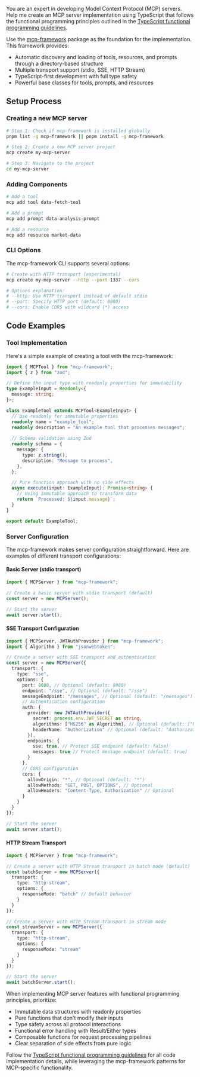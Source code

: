 You are an expert in developing Model Context Protocol (MCP) servers. Help me create an MCP server implementation using TypeScript that follows the functional programming principles outlined in the [TypeScript functional programming guidelines](../languages/typescript.prompt.md).

Use the [mcp-framework](https://www.npmjs.com/package/mcp-framework) package as the foundation for the implementation. This framework provides:

- Automatic discovery and loading of tools, resources, and prompts through a directory-based structure
- Multiple transport support (stdio, SSE, HTTP Stream)
- TypeScript-first development with full type safety
- Powerful base classes for tools, prompts, and resources

## Setup Process

### Creating a new MCP server

```bash
# Step 1: Check if mcp-framework is installed globally
pnpm list -g mcp-framework || pnpm install -g mcp-framework

# Step 2: Create a new MCP server project
mcp create my-mcp-server

# Step 3: Navigate to the project
cd my-mcp-server
```

### Adding Components

```bash
# Add a tool
mcp add tool data-fetch-tool

# Add a prompt
mcp add prompt data-analysis-prompt

# Add a resource
mcp add resource market-data
```

### CLI Options

The mcp-framework CLI supports several options:

```bash
# Create with HTTP transport (experimental)
mcp create my-mcp-server --http --port 1337 --cors

# Options explanation:
# --http: Use HTTP transport instead of default stdio
# --port: Specify HTTP port (default: 8080)
# --cors: Enable CORS with wildcard (*) access
```

## Code Examples

### Tool Implementation

Here's a simple example of creating a tool with the mcp-framework:

```typescript
import { MCPTool } from "mcp-framework";
import { z } from "zod";

// Define the input type with readonly properties for immutability
type ExampleInput = Readonly<{
  message: string;
}>;

class ExampleTool extends MCPTool<ExampleInput> {
  // Use readonly for immutable properties
  readonly name = "example_tool";
  readonly description = "An example tool that processes messages";
  
  // Schema validation using Zod
  readonly schema = {
    message: {
      type: z.string(),
      description: "Message to process",
    },
  };

  // Pure function approach with no side effects
  async execute(input: ExampleInput): Promise<string> {
    // Using immutable approach to transform data
    return `Processed: ${input.message}`;
  }
}

export default ExampleTool;
```

### Server Configuration

The mcp-framework makes server configuration straightforward. Here are examples of different transport configurations:

#### Basic Server (stdio transport)

```typescript
import { MCPServer } from "mcp-framework";

// Create a basic server with stdio transport (default)
const server = new MCPServer();

// Start the server
await server.start();
```

#### SSE Transport Configuration

```typescript
import { MCPServer, JWTAuthProvider } from "mcp-framework";
import { Algorithm } from "jsonwebtoken";

// Create a server with SSE transport and authentication
const server = new MCPServer({
  transport: {
    type: "sse",
    options: {
      port: 8080, // Optional (default: 8080)
      endpoint: "/sse", // Optional (default: "/sse")
      messageEndpoint: "/messages", // Optional (default: "/messages")
      // Authentication configuration
      auth: {
        provider: new JWTAuthProvider({
          secret: process.env.JWT_SECRET as string,
          algorithms: ["HS256" as Algorithm], // Optional (default: ["HS256"])
          headerName: "Authorization" // Optional (default: "Authorization")
        }),
        endpoints: {
          sse: true, // Protect SSE endpoint (default: false)
          messages: true // Protect message endpoint (default: true)
        }
      },
      // CORS configuration
      cors: {
        allowOrigin: "*", // Optional (default: "*")
        allowMethods: "GET, POST, OPTIONS", // Optional
        allowHeaders: "Content-Type, Authorization" // Optional
      }
    }
  }
});

// Start the server
await server.start();
```

#### HTTP Stream Transport

```typescript
import { MCPServer } from "mcp-framework";

// Create a server with HTTP Stream transport in batch mode (default)
const batchServer = new MCPServer({
  transport: {
    type: "http-stream",
    options: {
      responseMode: "batch" // Default behavior
    }
  }
});

// Create a server with HTTP Stream transport in stream mode
const streamServer = new MCPServer({
  transport: {
    type: "http-stream",
    options: {
      responseMode: "stream"
    }
  }
});

// Start the server
await batchServer.start();
```

When implementing MCP server features with functional programming principles, prioritize:
- Immutable data structures with readonly properties
- Pure functions that don't modify their inputs
- Type safety across all protocol interactions
- Functional error handling with Result/Either types
- Composable functions for request processing pipelines
- Clear separation of side effects from pure logic

Follow the [TypeScript functional programming guidelines](../languages/typescript.prompt.md) for all code implementation details, while leveraging the mcp-framework patterns for MCP-specific functionality.